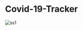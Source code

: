 # Covid-19-Tracker

![ss1](https://user-images.githubusercontent.com/17312616/64495674-81815e80-d2ba-11e9-8358-ba48f49654d6.png)
